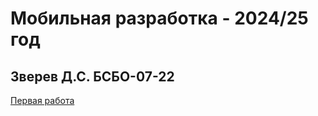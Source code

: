 # Мобильная разработка - 2024/25 год
## Зверев Д.С. БСБО-07-22

[Первая работа](https://github.com/Z-Den/Mobile-Development/tree/main/Practice%201)
